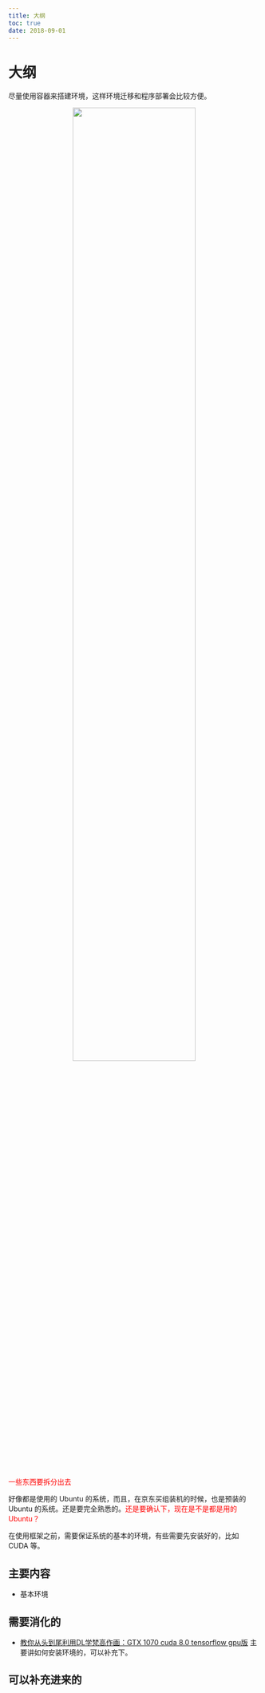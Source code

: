 ```yaml
---
title: 大纲
toc: true
date: 2018-09-01
---
```


# 大纲


尽量使用容器来搭建环境，这样环境迁移和程序部署会比较方便。


<p align="center">
    <img width="70%" height="70%" src="http://images.iterate.site/blog/image/20191017/0nVn3Vw28GuK.png?imageslim">
</p>


<span style="color:red;">一些东西要拆分出去</span>

好像都是使用的 Ubuntu 的系统，而且，在京东买组装机的时候，也是预装的 Ubuntu 的系统。还是要完全熟悉的。<span style="color:red;">还是要确认下，现在是不是都是用的 Ubuntu？</span>

在使用框架之前，需要保证系统的基本的环境，有些需要先安装好的，比如 CUDA 等。


## 主要内容

- 基本环境


## 需要消化的

- [教你从头到尾利用DL学梵高作画：GTX 1070 cuda 8.0 tensorflow gpu版](https://blog.csdn.net/v_july_v/article/details/52658965) 主要讲如何安装环境的，可以补充下。


## 可以补充进来的
